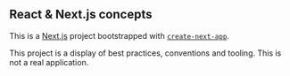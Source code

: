 ## React & Next.js concepts

This is a [Next.js](https://nextjs.org) project bootstrapped with [`create-next-app`](https://nextjs.org/docs/app/api-reference/cli/create-next-app).

This project is a display of best practices, conventions and tooling. This is not a real application.
